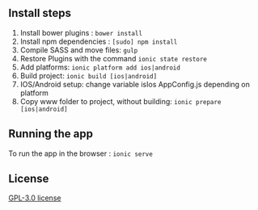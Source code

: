 ## Install steps

1. Install bower plugins :  `bower install`
2. Install npm dependencies :  `[sudo] npm install`
3. Compile SASS and move files: `gulp`
4. Restore Plugins with the command `ionic state restore`
5. Add platforms:  `ionic platform add ios|android`
6. Build project:  `ionic build [ios|android]`
7. IOS/Android setup: change variable isIos AppConfig.js depending on platform
8. Copy www folder to project, without building:  `ionic prepare [ios|android]`

## Running the app

To run the app in the browser : `ionic serve`


## License

[GPL-3.0 license](https://opensource.org/licenses/GPL-3.0)